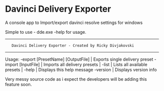 # Davinci Delivery Exporter
 A console app to Import/export davinci resolve settings for windows

Simple to use - dde.exe -help for usage.

----------------------------------------------------------------------
       Davinci Delivery Exporter - Created by Ricky Divjakovski
----------------------------------------------------------------------

Usage:
-export [PresetName] [OutputFile]    | Exports single delivery preset
-import [InputFile]                  | Imports all delivery presets
                                     |
-list                                | Lists all available presets
                                     |
-help                                | Displays this help message
-version                             | Displays version info



Very messy source code as i expect the developers will be adding this feature soon.